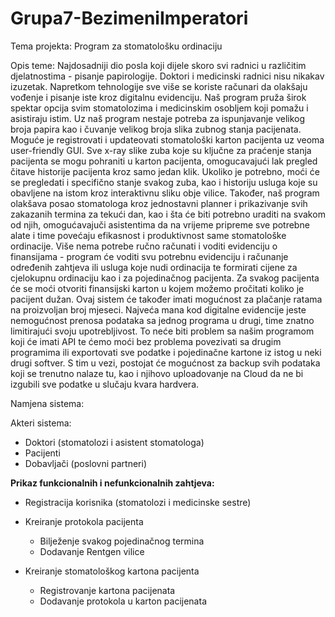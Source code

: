 # Grupa7-BezimeniImperatori
Tema projekta: Program za stomatološku ordinaciju

Opis teme:
Najdosadniji dio posla koji dijele skoro svi radnici u različitim djelatnostima - pisanje papirologije. Doktori i medicinski radnici nisu nikakav izuzetak. Napretkom tehnologije sve više se koriste računari da olakšaju vođenje i pisanje iste kroz digitalnu evidenciju. Naš program pruža širok spektar opcija svim stomatolozima i medicinskim osobljem koji pomažu i asistiraju istim. Uz naš program nestaje potreba za ispunjavanje velikog broja papira kao i čuvanje velikog broja slika zubnog stanja pacijenata. Moguće je registrovati i updateovati stomatološki karton pacijenta uz veoma user-friendly GUI. Sve x-ray slike zuba koje su ključne za praćenje stanja pacijenta se mogu pohraniti u karton pacijenta, omogucavajući lak pregled čitave historije pacijenta kroz samo jedan klik. Ukoliko je potrebno, moći će se pregledati i specifično stanje svakog zuba, kao i historiju usluga koje su obavljene na istom kroz interaktivnu sliku obje vilice. Također, naš program olakšava posao stomatologa kroz jednostavni planner i prikazivanje svih zakazanih termina za tekući dan, kao i šta će biti potrebno uraditi na svakom od njih, omogućavajuči asistentima da na vrijeme pripreme sve potrebne alate i time povećaju efikasnost i produktivnost same stomatološke ordinacije. Više nema potrebe ručno računati i voditi evidenciju o finansijama - program će voditi svu potrebnu evidenciju i računanje određenih zahtjeva ili usluga koje nudi ordinacija te formirati cijene za cjelokupnu ordinaciju kao i za pojedinačnog pacijenta. Za svakog pacijenta će se moći otvoriti finansijski karton u kojem možemo pročitati koliko je pacijent dužan. Ovaj sistem će također imati mogućnost za plačanje ratama na proizvoljan broj mjeseci. Najveća mana kod digitalne evidencije jeste nemogućnost prenosa podataka sa jednog programa u drugi, time znatno limitirajući svoju upotrebljivost.
To neće biti problem sa našim programom koji će imati API te ćemo moći bez problema povezivati sa drugim programima ili exportovati sve podatke i pojedinačne kartone iz istog u neki drugi softver. S tim u vezi, postojat će mogućnost za backup svih podataka koji se trenutno nalaze tu, kao i njihovo uploadovanje na Cloud da ne bi izgubili sve podatke u slučaju kvara hardvera. 

Namjena sistema:  

Akteri sistema: 
- Doktori (stomatolozi i asistent stomatologa)
- Pacijenti
- Dobavljači (poslovni partneri)

**Prikaz funkcionalnih i nefunkcionalnih zahtjeva:** 
  - Registracija korisnika (stomatolozi i medicinske sestre)

  - Kreiranje protokola pacijenta 
    - Bilježenje svakog pojedinačnog termina
    - Dodavanje Rentgen vilice
  
  - Kreiranje stomatološkog kartona pacijenta 
    - Registrovanje kartona pacijenata
    - Dodavanje protokola u karton pacijenata
    
